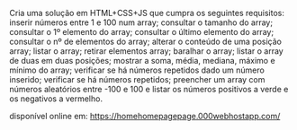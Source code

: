 Cria uma solução em HTML+CSS+JS que cumpra os seguintes requisitos:
inserir números entre 1 e 100 num array;
consultar o tamanho do array;
consultar o 1º elemento do array;
consultar o último elemento do array;
consultar o nº de elementos do array;
alterar o conteúdo de uma posição array;
listar o array;
retirar elementos array;
baralhar o array;
listar o array de duas em duas posições;
mostrar a soma, média, mediana, máximo e mínimo do array;
verificar se há números repetidos dado um número inserido;
verificar se há números repetidos;
preencher um array com números aleatórios entre -100 e 100 e listar os números positivos a verde e os negativos a vermelho.

disponível online em:
https://homehomepagepage.000webhostapp.com/
